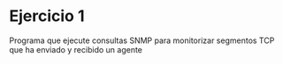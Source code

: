 # Ejercicio 1

Programa que ejecute consultas SNMP para monitorizar segmentos TCP que ha enviado y recibido un agente